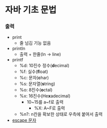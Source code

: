 # 자바 기초 문법

### 출력
- print
  - 줄 넘김 기능 없음
- println
  - 출력 + 한줄(ln -> line)
- printf
  - %d: 10진수 정수(**d**ecimal)
  - %f: 실수(**f**loat)
  - %c: 문자(**c**har)
  - %s: 문자열(**s**tring)
  - %o: 8진수(**o**ctal)
  - %x: 16진수(He**x**adecimal)
    - 10~15를 a~f로 출력
      - %X: A~F로 출력
  - %n?: n칸을 확보한 상태로 우측에 붙여서 출력
- [escape 문자](./escape.md)